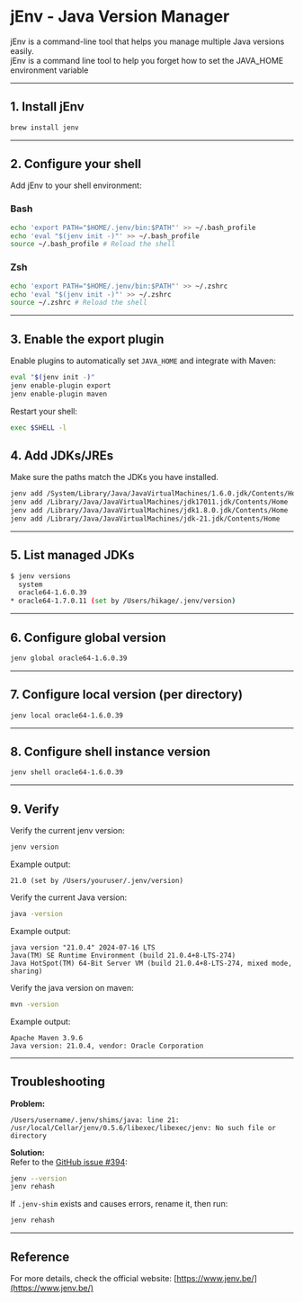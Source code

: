 # jEnv - Java Version Manager

jEnv is a command-line tool that helps you manage multiple Java versions easily.  
jEnv is a command line tool to help you forget how to set the JAVA_HOME environment variable

---

## 1. Install jEnv

```bash
brew install jenv
```

---

## 2. Configure your shell

Add jEnv to your shell environment:

### Bash

```bash
echo 'export PATH="$HOME/.jenv/bin:$PATH"' >> ~/.bash_profile
echo 'eval "$(jenv init -)"' >> ~/.bash_profile
source ~/.bash_profile # Reload the shell
```

### Zsh

```bash
echo 'export PATH="$HOME/.jenv/bin:$PATH"' >> ~/.zshrc
echo 'eval "$(jenv init -)"' >> ~/.zshrc
source ~/.zshrc # Reload the shell
```

---

## 3. Enable the export plugin

Enable plugins to automatically set `JAVA_HOME` and integrate with Maven:

```bash
eval "$(jenv init -)"
jenv enable-plugin export
jenv enable-plugin maven
```

Restart your shell:

```bash
exec $SHELL -l
```

## 4. Add JDKs/JREs

Make sure the paths match the JDKs you have installed.

```bash
jenv add /System/Library/Java/JavaVirtualMachines/1.6.0.jdk/Contents/Home
jenv add /Library/Java/JavaVirtualMachines/jdk17011.jdk/Contents/Home
jenv add /Library/Java/JavaVirtualMachines/jdk1.8.0.jdk/Contents/Home 
jenv add /Library/Java/JavaVirtualMachines/jdk-21.jdk/Contents/Home
```

---

## 5. List managed JDKs

```bash
$ jenv versions
  system
  oracle64-1.6.0.39
* oracle64-1.7.0.11 (set by /Users/hikage/.jenv/version)
```

---

## 6. Configure global version

```bash
jenv global oracle64-1.6.0.39
```

---

## 7. Configure local version (per directory)

```bash
jenv local oracle64-1.6.0.39
```

---

## 8. Configure shell instance version

```bash
jenv shell oracle64-1.6.0.39
```

---

## 9. Verify

Verify the current jenv version:

```bash
jenv version
```

Example output:

```
21.0 (set by /Users/youruser/.jenv/version)
```

Verify the current Java version:

```bash
java -version
```

Example output:

```
java version "21.0.4" 2024-07-16 LTS
Java(TM) SE Runtime Environment (build 21.0.4+8-LTS-274)
Java HotSpot(TM) 64-Bit Server VM (build 21.0.4+8-LTS-274, mixed mode, sharing)
```

Verify the java version on maven:

```bash
mvn -version
```

Example output:

```
Apache Maven 3.9.6
Java version: 21.0.4, vendor: Oracle Corporation
```

---

## Troubleshooting

**Problem:**

```
/Users/username/.jenv/shims/java: line 21: /usr/local/Cellar/jenv/0.5.6/libexec/libexec/jenv: No such file or directory
```

**Solution:**  
Refer to the [GitHub issue #394](https://github.com/jenv/jenv/issues/394):

```bash
jenv --version
jenv rehash
```

If `.jenv-shim` exists and causes errors, rename it, then run:

```bash
jenv rehash
```

---

## Reference

For more details, check the official website: [https://www.jenv.be/](https://www.jenv.be/)
